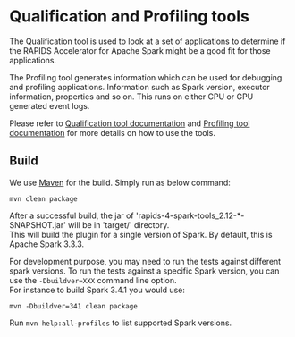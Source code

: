# Qualification and Profiling tools

The Qualification tool is used to look at a set of applications to determine if the RAPIDS Accelerator for Apache Spark
might be a good fit for those applications.

The Profiling tool generates information which can be used for debugging and profiling applications.
Information such as Spark version, executor information, properties and so on. This runs on either CPU or
GPU generated event logs.

Please refer to [Qualification tool documentation](docs/spark-qualification-tool.md) 
and [Profiling tool documentation](docs/spark-profiling-tool.md)
for more details on how to use the tools.

## Build

We use [Maven](https://maven.apache.org) for the build. Simply run as below command:

```shell script
mvn clean package
```

After a successful build, the jar of 'rapids-4-spark-tools_2.12-*-SNAPSHOT.jar' will be in 'target/' directory.  
This will build the plugin for a single version of Spark. By default, this is Apache Spark 3.3.3.

For development purpose, you may need to run the tests against different spark versions.
To run the tests against a specific Spark version, you can use the `-Dbuildver=XXX` command line option.  
For instance to build Spark 3.4.1 you would use:

```shell script
mvn -Dbuildver=341 clean package
```

Run `mvn help:all-profiles` to list supported Spark versions.
